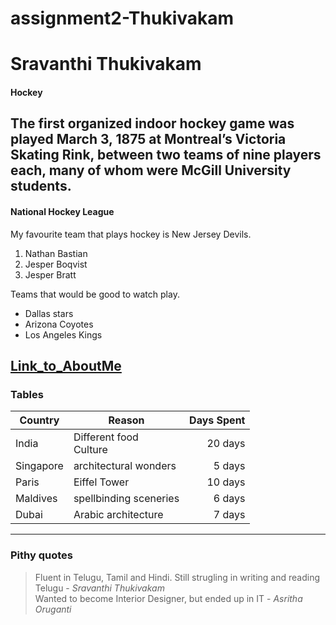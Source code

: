 # assignment2-Thukivakam
# Sravanthi Thukivakam
#### Hockey
The first organized indoor hockey game was played **March 3**, 1875 at Montreal’s Victoria Skating Rink, between two teams of nine players each, many of whom were **McGill University** students.
---------------------------------------------------------------------------------------------------------
#### National Hockey League
My favourite team that plays hockey is New Jersey Devils.
1. Nathan Bastian
2. Jesper Boqvist
3. Jesper Bratt

Teams that would be good to watch play.
- Dallas stars
- Arizona Coyotes
- Los Angeles Kings

[Link_to_AboutMe](https://github.com/sravanthit1/assignment2-Thukivakam/blob/main/AboutMe.md)
---------------------------------------------------------------------------------------------------------
### Tables
| Country | Reason | Days Spent |
| --- | --- | ---: |
| India | Different food <br> Culture | 20 days |
| Singapore | architectural wonders | 5 days |
| Paris | Eiffel Tower | 10 days |
| Maldives | spellbinding sceneries | 6 days |
| Dubai | Arabic architecture | 7 days |
---------------------------------------------------------------------------------------------------------
### Pithy quotes
>Fluent in Telugu, Tamil and Hindi. Still strugling in writing and reading Telugu - *Sravanthi Thukivakam* <br>
>Wanted to become Interior Designer, but ended up in IT - *Asritha Oruganti*
